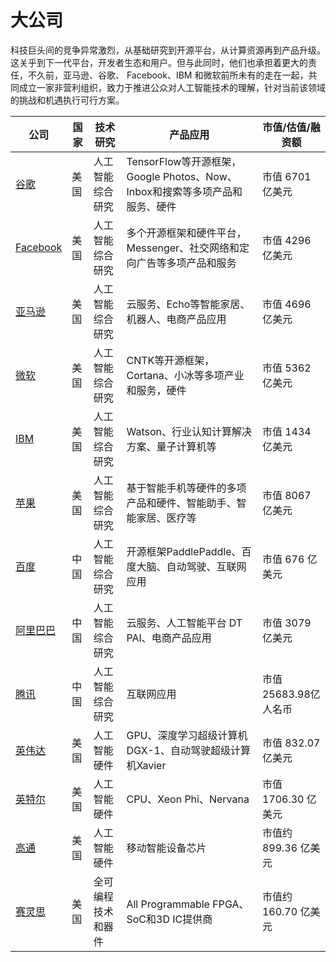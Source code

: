 # 大公司

科技巨头间的竞争异常激烈，从基础研究到开源平台，从计算资源再到产品升级。这关乎到下一代平台，开发者生态和用户。但与此同时，他们也承担着更大的责任，不久前，亚马逊、谷歌、 Facebook、IBM 和微软前所未有的走在一起，共同成立一家非营利组织，致力于推进公众对人工智能技术的理解，针对当前该领域的挑战和机遇执行可行方案。

公司|国家|技术研究|产品应用|市值/估值/融资额
---|---|---|---|---
[谷歌](https://www.google.com)|美国|人工智能综合研究|TensorFlow等开源框架，Google Photos、Now、Inbox和搜索等多项产品和服务、硬件|市值 6701 亿美元
[Facebook](https://www.facebook.com/)|美国|人工智能综合研究|多个开源框架和硬件平台，Messenger、社交网络和定向广告等多项产品和服务|市值 4296 亿美元
[亚马逊](https://www.amazon.com/)|美国|人工智能综合研究|云服务、Echo等智能家居、机器人、电商产品应用|市值 4696 亿美元
[微软](https://www.microsoft.com)|美国|人工智能综合研究|CNTK等开源框架，Cortana、小冰等多项产业和服务，硬件|市值 5362 亿美元
[IBM](https://www.ibm.com/)|美国|人工智能综合研究|Watson、行业认知计算解决方案、量子计算机等|市值 1434 亿美元
[苹果](http://www.apple.com/)|美国|人工智能综合研究|基于智能手机等硬件的多项产品和硬件、智能助手、智能家居、医疗等|市值 8067 亿美元
[百度](https://www.baidu.com/)|中国|人工智能综合研究|开源框架PaddlePaddle、百度大脑、自动驾驶、互联网应用|市值 676 亿美元
[阿里巴巴](http://www.alibabagroup.com)|中国|人工智能综合研究|云服务、人工智能平台 DT PAI、电商产品应用|市值 3079 亿美元
[腾讯](http://www.qq.com/)|中国|人工智能综合研究|互联网应用|市值 25683.98亿人名币
[英伟达](www.nvidia.com)|美国|人工智能硬件|GPU、深度学习超级计算机DGX-1、自动驾驶超级计算机Xavier|市值 832.07 亿美元
[英特尔](http://www.intel.com)|美国|人工智能硬件|CPU、Xeon Phi、Nervana|市值 1706.30 亿美元
[高通](https://www.qualcomm.com)|美国|人工智能硬件|移动智能设备芯片|市值约 899.36 亿美元
[赛灵思](https://www.xilinx.com)|美国|全可编程技术和器件|All Programmable FPGA、SoC和3D IC提供商|市值约 160.70 亿美元
